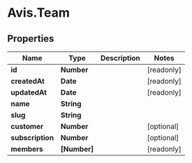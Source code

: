 # Avis.Team

## Properties

| Name             | Type         | Description | Notes      |
| ---------------- | ------------ | ----------- | ---------- |
| **id**           | **Number**   |             | [readonly] |
| **createdAt**    | **Date**     |             | [readonly] |
| **updatedAt**    | **Date**     |             | [readonly] |
| **name**         | **String**   |             |
| **slug**         | **String**   |             |
| **customer**     | **Number**   |             | [optional] |
| **subscription** | **Number**   |             | [optional] |
| **members**      | **[Number]** |             | [readonly] |
